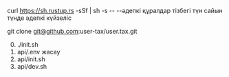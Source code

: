 curl https://sh.rustup.rs -sSf | sh -s -- --әдепкі құралдар тізбегі түн сайын<br>түнде әдепкі күйзеліс

git clone git@github.com:user-tax/user.tax.git

0. ./init.sh
1. api/.env жасау
2. api/init.sh
3. api/dev.sh